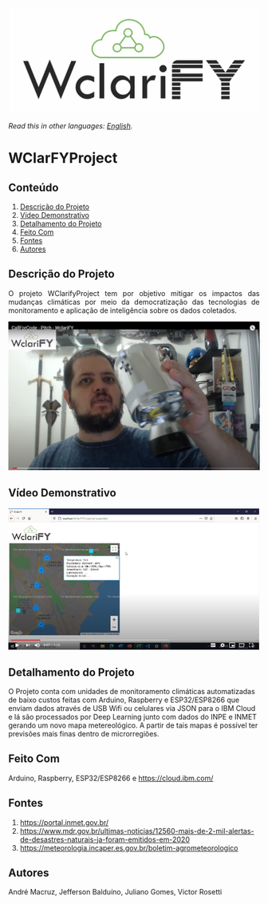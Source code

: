 ![WClarifyProject](WClarify.jpeg)

*Read this in other languages: [English](README-EN_US.md).*

# WClarFYProject

## Conteúdo
1. [Descrição do Projeto](#Descrição-do-Projeto)
1. [Vídeo Demonstrativo](#Vídeo-Demonstrativo)
1. [Detalhamento do Projeto](#Detalhamento-do-Projeto)
1. [Feito Com](#Feito-com)
1. [Fontes](#Fontes)
1. [Autores](#Autores)


## Descrição do Projeto
<p align="justify"> O projeto WClarifyProject tem por objetivo mitigar os impactos das mudanças climáticas por meio da democratização das tecnologias de monitoramento e aplicação de inteligência sobre os dados coletados.</p>

[![Pitch](Pitch.png)](https://youtu.be/CT63t53ifUw)

## Vídeo Demonstrativo
[![AplicaçãoWeb](videodemo.jpg)](https://youtu.be/Md735D25Qos)

## Detalhamento do Projeto
  O Projeto conta com unidades de monitoramento climáticas automatizadas de baixo custos feitas com Arduino, Raspberry e ESP32/ESP8266 que enviam dados através de USB Wifi ou celulares via JSON para o IBM Cloud e lá são processados por Deep Learning junto com dados do INPE e INMET gerando um novo mapa metereológico.
  A partir de tais mapas é possível ter previsões mais finas dentro de microrregiões.
  
## Feito Com
Arduino, Raspberry, ESP32/ESP8266 e https://cloud.ibm.com/

## Fontes
  1. https://portal.inmet.gov.br/
  1. https://www.mdr.gov.br/ultimas-noticias/12560-mais-de-2-mil-alertas-de-desastres-naturais-ja-foram-emitidos-em-2020
  1. https://meteorologia.incaper.es.gov.br/boletim-agrometeorologico
  
## Autores
  André Macruz, Jefferson Balduíno, Juliano Gomes, Victor Rosetti
